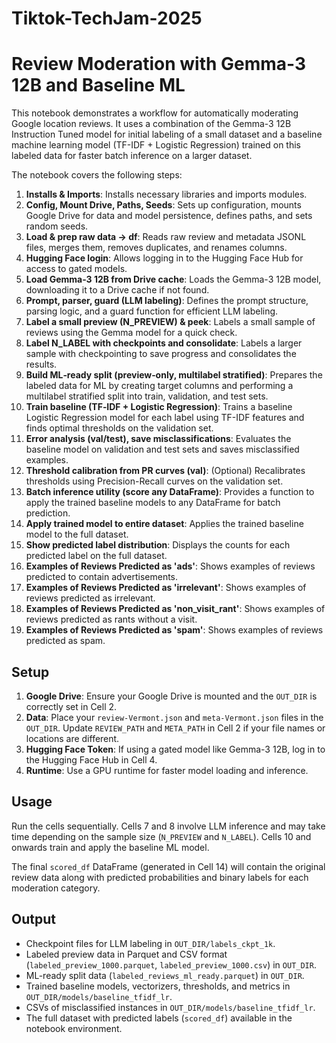 # Tiktok-TechJam-2025
# Review Moderation with Gemma-3 12B and Baseline ML

This notebook demonstrates a workflow for automatically moderating Google location reviews. It uses a combination of the Gemma-3 12B Instruction Tuned model for initial labeling of a small dataset and a baseline machine learning model (TF-IDF + Logistic Regression) trained on this labeled data for faster batch inference on a larger dataset.

The notebook covers the following steps:

1.  **Installs & Imports**: Installs necessary libraries and imports modules.
2.  **Config, Mount Drive, Paths, Seeds**: Sets up configuration, mounts Google Drive for data and model persistence, defines paths, and sets random seeds.
3.  **Load & prep raw data → df**: Reads raw review and metadata JSONL files, merges them, removes duplicates, and renames columns.
4.  **Hugging Face login**: Allows logging in to the Hugging Face Hub for access to gated models.
5.  **Load Gemma‑3 12B from Drive cache**: Loads the Gemma-3 12B model, downloading it to a Drive cache if not found.
6.  **Prompt, parser, guard (LLM labeling)**: Defines the prompt structure, parsing logic, and a guard function for efficient LLM labeling.
7.  **Label a small preview (N_PREVIEW) & peek**: Labels a small sample of reviews using the Gemma model for a quick check.
8.  **Label N_LABEL with checkpoints and consolidate**: Labels a larger sample with checkpointing to save progress and consolidates the results.
9.  **Build ML‑ready split (preview‑only, multilabel stratified)**: Prepares the labeled data for ML by creating target columns and performing a multilabel stratified split into train, validation, and test sets.
10. **Train baseline (TF‑IDF + Logistic Regression)**: Trains a baseline Logistic Regression model for each label using TF-IDF features and finds optimal thresholds on the validation set.
11. **Error analysis (val/test), save misclassifications**: Evaluates the baseline model on validation and test sets and saves misclassified examples.
12. **Threshold calibration from PR curves (val)**: (Optional) Recalibrates thresholds using Precision-Recall curves on the validation set.
13. **Batch inference utility (score any DataFrame)**: Provides a function to apply the trained baseline models to any DataFrame for batch prediction.
14. **Apply trained model to entire dataset**: Applies the trained baseline model to the full dataset.
15. **Show predicted label distribution**: Displays the counts for each predicted label on the full dataset.
16. **Examples of Reviews Predicted as 'ads'**: Shows examples of reviews predicted to contain advertisements.
17. **Examples of Reviews Predicted as 'irrelevant'**: Shows examples of reviews predicted as irrelevant.
18. **Examples of Reviews Predicted as 'non_visit_rant'**: Shows examples of reviews predicted as rants without a visit.
19. **Examples of Reviews Predicted as 'spam'**: Shows examples of reviews predicted as spam.

## Setup

1.  **Google Drive**: Ensure your Google Drive is mounted and the `OUT_DIR` is correctly set in Cell 2.
2.  **Data**: Place your `review-Vermont.json` and `meta-Vermont.json` files in the `OUT_DIR`. Update `REVIEW_PATH` and `META_PATH` in Cell 2 if your file names or locations are different.
3.  **Hugging Face Token**: If using a gated model like Gemma-3 12B, log in to the Hugging Face Hub in Cell 4.
4.  **Runtime**: Use a GPU runtime for faster model loading and inference.

## Usage

Run the cells sequentially. Cells 7 and 8 involve LLM inference and may take time depending on the sample size (`N_PREVIEW` and `N_LABEL`). Cells 10 and onwards train and apply the baseline ML model.

The final `scored_df` DataFrame (generated in Cell 14) will contain the original review data along with predicted probabilities and binary labels for each moderation category.

## Output

-   Checkpoint files for LLM labeling in `OUT_DIR/labels_ckpt_1k`.
-   Labeled preview data in Parquet and CSV format (`labeled_preview_1000.parquet`, `labeled_preview_1000.csv`) in `OUT_DIR`.
-   ML-ready split data (`labeled_reviews_ml_ready.parquet`) in `OUT_DIR`.
-   Trained baseline models, vectorizers, thresholds, and metrics in `OUT_DIR/models/baseline_tfidf_lr`.
-   CSVs of misclassified instances in `OUT_DIR/models/baseline_tfidf_lr`.
-   The full dataset with predicted labels (`scored_df`) available in the notebook environment.
